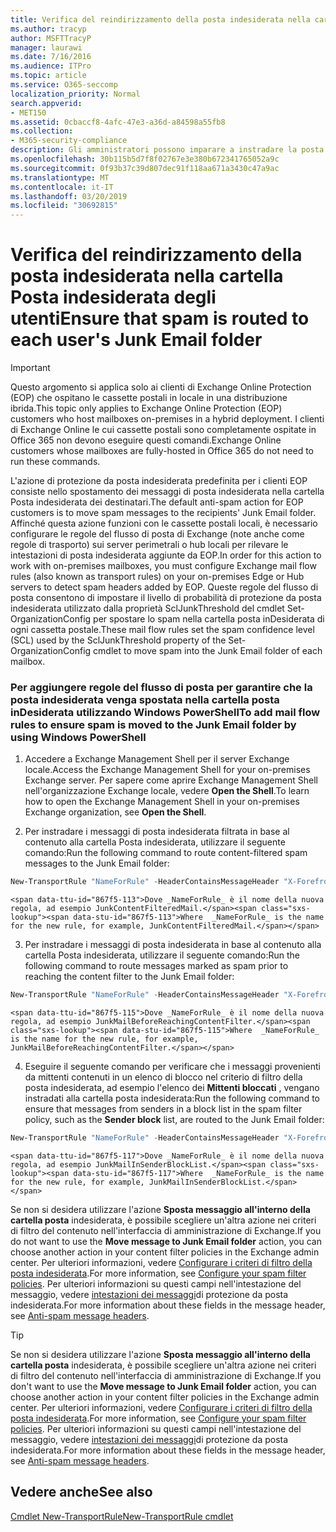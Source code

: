 ```yaml
---
title: Verifica del reindirizzamento della posta indesiderata nella cartella Posta indesiderata degli utenti
ms.author: tracyp
author: MSFTTracyP
manager: laurawi
ms.date: 7/16/2016
ms.audience: ITPro
ms.topic: article
ms.service: O365-seccomp
localization_priority: Normal
search.appverid:
- MET150
ms.assetid: 0cbaccf8-4afc-47e3-a36d-a84598a55fb8
ms.collection:
- M365-security-compliance
description: Gli amministratori possono imparare a instradare la posta indesiderata alle cartelle di posta inDesiderata degli utenti in Exchange Online Protection.
ms.openlocfilehash: 30b115b5d7f8f02767e3e380b672341765052a9c
ms.sourcegitcommit: 0f93b37c39d807dec91f118aa671a3430c47a9ac
ms.translationtype: MT
ms.contentlocale: it-IT
ms.lasthandoff: 03/20/2019
ms.locfileid: "30692815"
---
```

# <a name="ensure-that-spam-is-routed-to-each-users-junk-email-folder"></a><span data-ttu-id="867f5-103">Verifica del reindirizzamento della posta indesiderata nella cartella Posta indesiderata degli utenti</span><span class="sxs-lookup"><span data-stu-id="867f5-103">Ensure that spam is routed to each user's Junk Email folder</span></span>

> [!IMPORTANT]
> <span data-ttu-id="867f5-104">Questo argomento si applica solo ai clienti di Exchange Online Protection (EOP) che ospitano le cassette postali in locale in una distribuzione ibrida.</span><span class="sxs-lookup"><span data-stu-id="867f5-104">This topic only applies to Exchange Online Protection (EOP) customers who host mailboxes on-premises in a hybrid deployment.</span></span> <span data-ttu-id="867f5-105">I clienti di Exchange Online le cui cassette postali sono completamente ospitate in Office 365 non devono eseguire questi comandi.</span><span class="sxs-lookup"><span data-stu-id="867f5-105">Exchange Online customers whose mailboxes are fully-hosted in Office 365 do not need to run these commands.</span></span> 
  
<span data-ttu-id="867f5-106">L'azione di protezione da posta indesiderata predefinita per i clienti EOP consiste nello spostamento dei messaggi di posta indesiderata nella cartella Posta indesiderata dei destinatari.</span><span class="sxs-lookup"><span data-stu-id="867f5-106">The default anti-spam action for EOP customers is to move spam messages to the recipients' Junk Email folder.</span></span> <span data-ttu-id="867f5-107">Affinché questa azione funzioni con le cassette postali locali, è necessario configurare le regole del flusso di posta di Exchange (note anche come regole di trasporto) sui server perimetrali o hub locali per rilevare le intestazioni di posta indesiderata aggiunte da EOP.</span><span class="sxs-lookup"><span data-stu-id="867f5-107">In order for this action to work with on-premises mailboxes, you must configure Exchange mail flow rules (also known as transport rules) on your on-premises Edge or Hub servers to detect spam headers added by EOP.</span></span> <span data-ttu-id="867f5-108">Queste regole del flusso di posta consentono di impostare il livello di probabilità di protezione da posta indesiderata utilizzato dalla proprietà SclJunkThreshold del cmdlet Set-OrganizationConfig per spostare lo spam nella cartella posta inDesiderata di ogni cassetta postale.</span><span class="sxs-lookup"><span data-stu-id="867f5-108">These mail flow rules set the spam confidence level (SCL) used by the SclJunkThreshold property of the Set-OrganizationConfig cmdlet to move spam into the Junk Email folder of each mailbox.</span></span> 
  
### <a name="to-add-mail-flow-rules-to-ensure-spam-is-moved-to-the-junk-email-folder-by-using-windows-powershell"></a><span data-ttu-id="867f5-109">Per aggiungere regole del flusso di posta per garantire che la posta indesiderata venga spostata nella cartella posta inDesiderata utilizzando Windows PowerShell</span><span class="sxs-lookup"><span data-stu-id="867f5-109">To add mail flow rules to ensure spam is moved to the Junk Email folder by using Windows PowerShell</span></span>

1. <span data-ttu-id="867f5-110">Accedere a Exchange Management Shell per il server Exchange locale.</span><span class="sxs-lookup"><span data-stu-id="867f5-110">Access the Exchange Management Shell for your on-premises Exchange server.</span></span> <span data-ttu-id="867f5-111">Per sapere come aprire Exchange Management Shell nell'organizzazione Exchange locale, vedere **Open the Shell**.</span><span class="sxs-lookup"><span data-stu-id="867f5-111">To learn how to open the Exchange Management Shell in your on-premises Exchange organization, see **Open the Shell**.</span></span>
    
2. <span data-ttu-id="867f5-112">Per instradare i messaggi di posta indesiderata filtrata in base al contenuto alla cartella Posta indesiderata, utilizzare il seguente comando:</span><span class="sxs-lookup"><span data-stu-id="867f5-112">Run the following command to route content-filtered spam messages to the Junk Email folder:</span></span>
    
  ```Powershell
  New-TransportRule "NameForRule" -HeaderContainsMessageHeader "X-Forefront-Antispam-Report" -HeaderContainsWords "SFV:SPM" -SetSCL 6
  ```

    <span data-ttu-id="867f5-113">Dove _NameForRule_ è il nome della nuova regola, ad esempio JunkContentFilteredMail.</span><span class="sxs-lookup"><span data-stu-id="867f5-113">Where  _NameForRule_ is the name for the new rule, for example, JunkContentFilteredMail.</span></span> 
    
3. <span data-ttu-id="867f5-114">Per instradare i messaggi di posta indesiderata in base al contenuto alla cartella Posta indesiderata, utilizzare il seguente comando:</span><span class="sxs-lookup"><span data-stu-id="867f5-114">Run the following command to route messages marked as spam prior to reaching the content filter to the Junk Email folder:</span></span>
    
  ```Powershell
  New-TransportRule "NameForRule" -HeaderContainsMessageHeader "X-Forefront-Antispam-Report" -HeaderContainsWords "SFV:SKS" -SetSCL 6
  ```

    <span data-ttu-id="867f5-115">Dove _NameForRule_ è il nome della nuova regola, ad esempio JunkMailBeforeReachingContentFilter.</span><span class="sxs-lookup"><span data-stu-id="867f5-115">Where  _NameForRule_ is the name for the new rule, for example, JunkMailBeforeReachingContentFilter.</span></span> 
    
4. <span data-ttu-id="867f5-116">Eseguire il seguente comando per verificare che i messaggi provenienti da mittenti contenuti in un elenco di blocco nel criterio di filtro della posta indesiderata, ad esempio l'elenco dei **Mittenti bloccati** , vengano instradati alla cartella posta indesiderata:</span><span class="sxs-lookup"><span data-stu-id="867f5-116">Run the following command to ensure that messages from senders in a block list in the spam filter policy, such as the **Sender block** list, are routed to the Junk Email folder:</span></span> 
    
  ```Powershell
  New-TransportRule "NameForRule" -HeaderContainsMessageHeader "X-Forefront-Antispam-Report" -HeaderContainsWords "SFV:SKB" -SetSCL 6
  ```

    <span data-ttu-id="867f5-117">Dove _NameForRule_ è il nome della nuova regola, ad esempio JunkMailInSenderBlockList.</span><span class="sxs-lookup"><span data-stu-id="867f5-117">Where  _NameForRule_ is the name for the new rule, for example, JunkMailInSenderBlockList.</span></span> 
    
<span data-ttu-id="867f5-118">Se non si desidera utilizzare l'azione **Sposta messaggio all'interno della cartella posta** indesiderata, è possibile scegliere un'altra azione nei criteri di filtro del contenuto nell'interfaccia di amministrazione di Exchange.</span><span class="sxs-lookup"><span data-stu-id="867f5-118">If you do not want to use the **Move message to Junk Email folder** action, you can choose another action in your content filter policies in the Exchange admin center.</span></span> <span data-ttu-id="867f5-119">Per ulteriori informazioni, vedere [Configurare i criteri di filtro della posta indesiderata](configure-your-spam-filter-policies.md).</span><span class="sxs-lookup"><span data-stu-id="867f5-119">For more information, see [Configure your spam filter policies](configure-your-spam-filter-policies.md).</span></span> <span data-ttu-id="867f5-120">Per ulteriori informazioni su questi campi nell'intestazione del messaggio, vedere [intestazioni dei messaggi](anti-spam-message-headers.md)di protezione da posta indesiderata.</span><span class="sxs-lookup"><span data-stu-id="867f5-120">For more information about these fields in the message header, see [Anti-spam message headers](anti-spam-message-headers.md).</span></span>
  

> [!TIP]
> <span data-ttu-id="867f5-121">Se non si desidera utilizzare l'azione **Sposta messaggio all'interno della cartella posta** indesiderata, è possibile scegliere un'altra azione nei criteri di filtro del contenuto nell'interfaccia di amministrazione di Exchange.</span><span class="sxs-lookup"><span data-stu-id="867f5-121">If you don't want to use the **Move message to Junk Email folder** action, you can choose another action in your content filter policies in the Exchange admin center.</span></span> <span data-ttu-id="867f5-122">Per ulteriori informazioni, vedere [Configurare i criteri di filtro della posta indesiderata](configure-your-spam-filter-policies.md).</span><span class="sxs-lookup"><span data-stu-id="867f5-122">For more information, see [Configure your spam filter policies](configure-your-spam-filter-policies.md).</span></span> <span data-ttu-id="867f5-123">Per ulteriori informazioni su questi campi nell'intestazione del messaggio, vedere [intestazioni dei messaggi](anti-spam-message-headers.md)di protezione da posta indesiderata.</span><span class="sxs-lookup"><span data-stu-id="867f5-123">For more information about these fields in the message header, see [Anti-spam message headers](anti-spam-message-headers.md).</span></span>
> 
## <a name="see-also"></a><span data-ttu-id="867f5-124">Vedere anche</span><span class="sxs-lookup"><span data-stu-id="867f5-124">See also</span></span>

[<span data-ttu-id="867f5-125">Cmdlet New-TransportRule</span><span class="sxs-lookup"><span data-stu-id="867f5-125">New-TransportRule cmdlet</span></span>](https://technet.microsoft.com/library/bb125138%28v=exchg.160%29.aspx)

